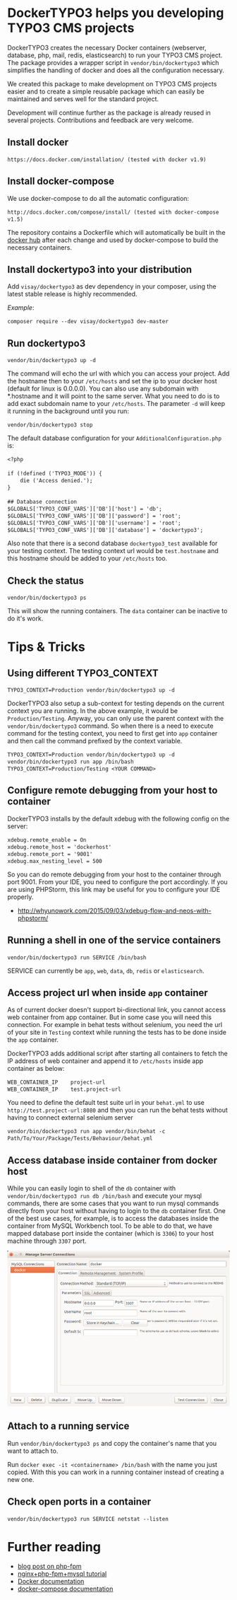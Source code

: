 # DockerTYPO3 helps you developing TYPO3 CMS projects

DockerTYPO3 creates the necessary Docker containers (webserver, database, php, mail, redis, elasticsearch) to run
your TYPO3 CMS project. The package provides a wrapper script in `vendor/bin/dockertypo3`
which simplifies the handling of docker and does all the configuration necessary.

We created this package to make development on TYPO3 CMS projects easier and
to create a simple reusable package which can easily be maintained and serves well for the standard project.

Development will continue further as the package is already reused in several projects.
Contributions and feedback are very welcome.

## Install docker

    https://docs.docker.com/installation/ (tested with docker v1.9)

## Install docker-compose

We use docker-compose to do all the automatic configuration:

    http://docs.docker.com/compose/install/ (tested with docker-compose v1.5)

The repository contains a Dockerfile which will automatically be built in the
[docker hub](https://registry.hub.docker.com/u/visay/dockertypo3/) after each change
and used by docker-compose to build the necessary containers.

## Install dockertypo3 into your distribution

Add `visay/dockertypo3` as dev dependency in your composer, using the latest stable release is highly recommended.

*Example*:

```
composer require --dev visay/dockertypo3 dev-master
```

## Run dockertypo3

    vendor/bin/dockertypo3 up -d

The command will echo the url with which you can access your project. Add the hostname then to your `/etc/hosts`
and set the ip to your docker host (default for linux is 0.0.0.0). You can also use any subdomain with *.hostname and
it will point to the same server. What you need to do is to add exact subdomain name to your `/etc/hosts`.
The parameter `-d` will keep it running in the background until you run:

    vendor/bin/dockertypo3 stop

The default database configuration for your `AdditionalConfiguration.php` is:

    <?php

    if (!defined ('TYPO3_MODE')) {
        die ('Access denied.');
    }

    ## Database connection
    $GLOBALS['TYPO3_CONF_VARS']['DB']['host'] = 'db';
    $GLOBALS['TYPO3_CONF_VARS']['DB']['password'] = 'root';
    $GLOBALS['TYPO3_CONF_VARS']['DB']['username'] = 'root';
    $GLOBALS['TYPO3_CONF_VARS']['DB']['database'] = 'dockertypo3';

Also note that there is a second database `dockertypo3_test` available for your testing context. The testing context url
would be `test.hostname` and this hostname should be added to your `/etc/hosts` too.

## Check the status

    vendor/bin/dockertypo3 ps

This will show the running containers. The `data` container can be inactive to do it's work.

# Tips & Tricks

## Using different TYPO3_CONTEXT

    TYPO3_CONTEXT=Production vendor/bin/dockertypo3 up -d

DockerTYPO3 also setup a sub-context for testing depends on the current context you are running. In the above example,
it would be `Production/Testing`. Anyway, you can only use the parent context with the `vendor/bin/dockertypo3` command. So when
there is a need to execute command for the testing context, you need to first get into `app` container and then call the
command prefixed by the context variable.

    TYPO3_CONTEXT=Production vendor/bin/dockertypo3 up -d
    vendor/bin/dockertypo3 run app /bin/bash
    TYPO3_CONTEXT=Production/Testing <YOUR COMMAND>

## Configure remote debugging from your host to container

DockerTYPO3 installs by the default xdebug with the following config on the server:

    xdebug.remote_enable = On
    xdebug.remote_host = 'dockerhost'
    xdebug.remote_port = '9001'
    xdebug.max_nesting_level = 500

So you can do remote debugging from your host to the container through port 9001. From your IDE, you need to configure
the port accordingly. If you are using PHPStorm, this link may be useful for you to configure your IDE properly.

- http://whyunowork.com/2015/09/03/xdebug-flow-and-neos-with-phpstorm/

## Running a shell in one of the service containers

    vendor/bin/dockertypo3 run SERVICE /bin/bash

SERVICE can currently be `app`, `web`, `data`, `db`, `redis` or `elasticsearch`.

## Access project url when inside `app` container

As of current docker doesn't support bi-directional link, you cannot access web container from app container.
But in some case you will need this connection. For example in behat tests without selenium, you need the url of
your site in `Testing` context while running the tests has to be done inside the `app` container.

DockerTYPO3 adds additional script after starting all containers to fetch the IP address of web container and
append it to `/etc/hosts` inside app container as below:

```
WEB_CONTAINER_IP    project-url
WEB_CONTAINER_IP    test.project-url
```

You need to define the default test suite url in your `behat.yml` to use `http://test.project-url:8080` and then you can
run the behat tests without having to connect external selenium server

```
vendor/bin/dockertypo3 run app vendor/bin/behat -c Path/To/Your/Package/Tests/Behaviour/behat.yml
```

## Access database inside container from docker host

While you can easily login to shell of the `db` container with `vendor/bin/dockertypo3 run db /bin/bash`
and execute your mysql commands, there are some cases that you want to run mysql commands directly
from your host without having to login to the `db` container first. One of the best use cases,
for example, is to access the databases inside the container from MySQL Workbench tool.
To be able to do that, we have mapped database port inside the container (which is `3306`) to your
host machine through `3307` port.

![Screenshot of MySQL Workbench interface](/docs/MySQL-Workbench.png "MySQL Workbench interface")

## Attach to a running service

Run `vendor/bin/dockertypo3 ps` and copy the container's name that you want to attach to.

Run `docker exec -it <containername> /bin/bash` with the name you just copied.
With this you can work in a running container instead of creating a new one.

## Check open ports in a container

    vendor/bin/dockertypo3 run SERVICE netstat --listen

# Further reading

* [blog post on php-fpm](http://mattiasgeniar.be/2014/04/09/a-better-way-to-run-php-fpm/)
* [nginx+php-fpm+mysql tutorial](http://www.lonelycoder.be/nginx-php-fpm-mysql-phpmyadmin-on-ubuntu-12-04/)
* [Docker documentation](http://docs.docker.com/reference/builder/)
* [docker-compose documentation](http://docs.docker.com/compose)
